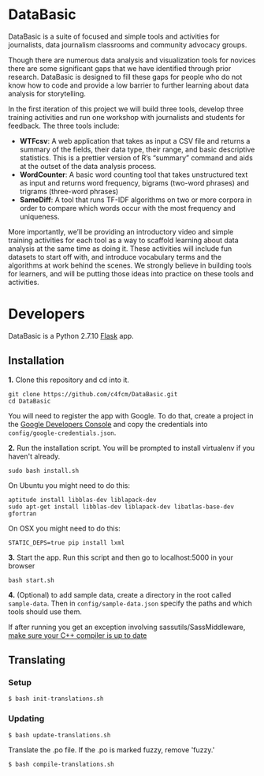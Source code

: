 # DataBasic

DataBasic is a suite of focused and simple tools and activities for journalists, data journalism classrooms and community advocacy groups.

Though there are numerous data analysis and visualization tools for novices there are some significant gaps that we have identified through prior research. DataBasic is designed to fill these gaps for people who do not know how to code and provide a low barrier to further learning about data analysis for storytelling.

In the first iteration of this project we will build three tools, develop three training activities and run one workshop with journalists and students for feedback. The three tools include:

* **WTFcsv**: A web application that takes as input a CSV file and returns a summary of the fields, their data type, their range, and basic descriptive statistics. This is a prettier version of R’s “summary” command and aids at the outset of the data analysis process.
* **WordCounter**: A basic word counting tool that takes unstructured text as input and returns word frequency, bigrams (two-word phrases) and trigrams (three-word phrases)
* **SameDiff**: A tool that runs TF-IDF algorithms on two or more corpora in order to compare which words occur with the most frequency and uniqueness.

More importantly, we’ll be providing an introductory video and simple training activities for each tool as a way to scaffold learning about data analysis at the same time as doing it. These activities will include fun datasets to start off with, and introduce vocabulary terms and the algorithms at work behind the scenes.  We strongly believe in building tools for learners, and will be putting those ideas into practice on these tools and activities.

# Developers

DataBasic is a Python 2.7.10 [Flask](https://github.com/mitsuhiko/flask) app.

## Installation

**1.** Clone this repository and cd into it.
```
git clone https://github.com/c4fcm/DataBasic.git
cd DataBasic
```

You will need to register the app with Google. To do that, create a project in the [Google Developers Console](https://console.developers.google.com/project/_/apiui/credential) and copy the credentials into `config/google-credentials.json`.

**2.** Run the installation script. You will be prompted to install virtualenv if you haven't already.
```
sudo bash install.sh
```

On Ubuntu you might need to do this:
```
aptitude install libblas-dev liblapack-dev
sudo apt-get install libblas-dev liblapack-dev libatlas-base-dev gfortran
```

On OSX you might need to do this:
```
STATIC_DEPS=true pip install lxml
```

**3.** Start the app. Run this script and then go to localhost:5000 in your browser
```
bash start.sh
```

**4.** (Optional) to add sample data, create a directory in the root called `sample-data`. Then in `config/sample-data.json` specify the paths and which tools should use them.

If after running you get an exception involving sassutils/SassMiddleware, [make sure your C++ compiler is up to date](https://github.com/sass/libsass#readme)

## Translating
### Setup
```
$ bash init-translations.sh
```

### Updating
```
$ bash update-translations.sh
```
Translate the .po file. If the .po is marked fuzzy, remove 'fuzzy.'
```
$ bash compile-translations.sh
```
